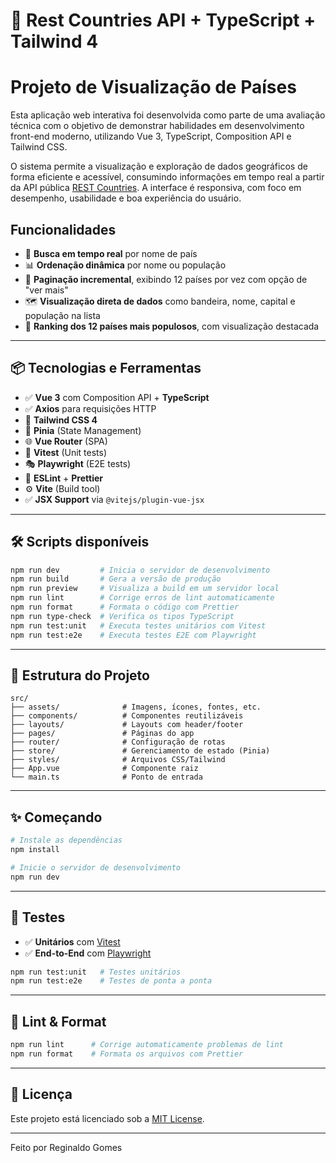 # 🚀 Rest Countries API + TypeScript + Tailwind 4

# Projeto de Visualização de Países

Esta aplicação web interativa foi desenvolvida como parte de uma avaliação técnica com o objetivo de demonstrar habilidades em desenvolvimento front-end moderno, utilizando Vue 3, TypeScript, Composition API e Tailwind CSS.

O sistema permite a visualização e exploração de dados geográficos de forma eficiente e acessível, consumindo informações em tempo real a partir da API pública [REST Countries](https://restcountries.com/). A interface é responsiva, com foco em desempenho, usabilidade e boa experiência do usuário.

## Funcionalidades

- 🔎 **Busca em tempo real** por nome de país
- 📊 **Ordenação dinâmica** por nome ou população
- 📄 **Paginação incremental**, exibindo 12 países por vez com opção de "ver mais"
- 🗺️ **Visualização direta de dados** como bandeira, nome, capital e população na lista
- 🏅 **Ranking dos 12 países mais populosos**, com visualização destacada

---

## 📦 Tecnologias e Ferramentas

- ✅ **Vue 3** com Composition API + **TypeScript**
- ✅ **Axios** para requisições HTTP
- 🎨 **Tailwind CSS 4**
- 🧠 **Pinia** (State Management)
- 🌐 **Vue Router** (SPA)
- 🧪 **Vitest** (Unit tests)
- 🎭 **Playwright** (E2E tests)
- 🧹 **ESLint** + **Prettier**
- ⚙️ **Vite** (Build tool)
- ✅ **JSX Support** via `@vitejs/plugin-vue-jsx`

---

## 🛠️ Scripts disponíveis

```bash
npm run dev         # Inicia o servidor de desenvolvimento
npm run build       # Gera a versão de produção
npm run preview     # Visualiza a build em um servidor local
npm run lint        # Corrige erros de lint automaticamente
npm run format      # Formata o código com Prettier
npm run type-check  # Verifica os tipos TypeScript
npm run test:unit   # Executa testes unitários com Vitest
npm run test:e2e    # Executa testes E2E com Playwright
```

---

## 🧱 Estrutura do Projeto

```
src/
├── assets/              # Imagens, ícones, fontes, etc.
├── components/          # Componentes reutilizáveis
├── layouts/             # Layouts com header/footer
├── pages/               # Páginas do app
├── router/              # Configuração de rotas
├── store/               # Gerenciamento de estado (Pinia)
├── styles/              # Arquivos CSS/Tailwind
├── App.vue              # Componente raiz
└── main.ts              # Ponto de entrada
```

---

## ✨ Começando

```bash
# Instale as dependências
npm install

# Inicie o servidor de desenvolvimento
npm run dev
```

---

## 🤖 Testes

- ✅ **Unitários** com [Vitest](https://vitest.dev)
- ✅ **End-to-End** com [Playwright](https://playwright.dev)

```bash
npm run test:unit   # Testes unitários
npm run test:e2e    # Testes de ponta a ponta
```

---

## 📐 Lint & Format

```bash
npm run lint      # Corrige automaticamente problemas de lint
npm run format    # Formata os arquivos com Prettier
```

---

## 📘 Licença

Este projeto está licenciado sob a [MIT License](LICENSE).

---

Feito por Reginaldo Gomes
